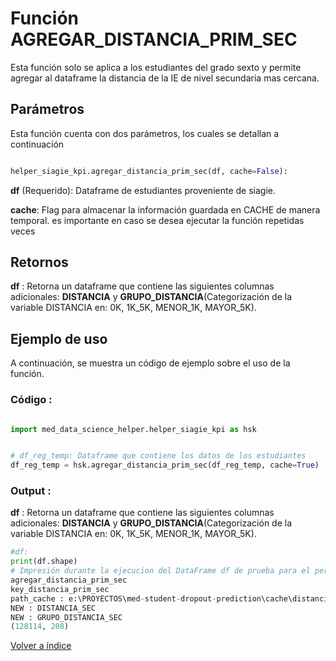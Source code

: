 Función **AGREGAR_DISTANCIA_PRIM_SEC**
==============================
<p1> Esta función solo se aplica a los estudiantes del grado sexto y permite agregar al dataframe la distancia de la IE de nivel secundaria mas cercana.</p1>

**<h2>Parámetros</h2>**
<p> Esta función cuenta con dos parámetros, los cuales se detallan a continuación</p>

```Python

helper_siagie_kpi.agregar_distancia_prim_sec(df, cache=False):

```
<p1><strong>df</strong> (Requerido): Dataframe de estudiantes proveniente de siagie.</p1>

<p1><strong>cache</strong>: Flag para almacenar la información guardada en CACHE de manera temporal. es importante en caso se desea ejecutar la función repetidas veces</p1>

**<h2>Retornos</h2>**

<p1><strong>df</strong> : Retorna un dataframe que contiene las siguientes columnas adicionales: <strong>DISTANCIA</strong> y <strong>GRUPO_DISTANCIA</strong>(Categorización de la variable DISTANCIA  en: 0K, 1K_5K, MENOR_1K, MAYOR_5K). </p1>

<p1> </p1>


**<h2>Ejemplo de uso</h2>**
<p1> A continuación, se muestra un código de ejemplo sobre el uso de la función.</p1>


**<h3>Código :</h3>**
```Python

import med_data_science_helper.helper_siagie_kpi as hsk


# df_reg_temp: Dataframe que contiene los datos de los estudiantes
df_reg_temp = hsk.agregar_distancia_prim_sec(df_reg_temp, cache=True)    

```

**<h3>Output :</h3>**

<p1><strong>df</strong> : Retorna un dataframe que contiene las siguientes columnas adicionales: <strong>DISTANCIA</strong> y <strong>GRUPO_DISTANCIA</strong>(Categorización de la variable DISTANCIA  en: 0K, 1K_5K, MENOR_1K, MAYOR_5K).</p1>


```Python
#df: 
print(df.shape)
# Impresión durante la ejecucion del DataFrame df de prueba para el periodo 2020 y 3 años de histórico:
agregar_distancia_prim_sec
key_distancia_prim_sec
path_cache : e:\PROYECTOS\med-student-dropout-prediction\cache\distancia_prim_sec.h5
NEW : DISTANCIA_SEC
NEW : GRUPO_DISTANCIA_SEC
(128114, 208)

```


[Volver a índice](../../docsPrincipal.md ) $~~~~~~~~~~~~~~~~~~~~~~~~~~~~~~~~~~~~~~~~~~~~~~~~~~~~~~~~~~~~~~~~~~~~~~~~~~~~~~~~~~~~~~~~~~~~~~~~~~~~~~~~~~~~~~~~~~~~~~~~~~~~~~~~~~~~~~~~~~~~~~~~~~~~~~~~~~~~~~~$ 

